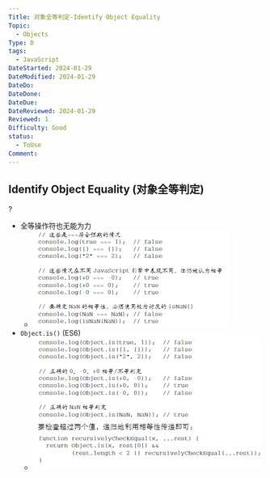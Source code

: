 ```yaml
---
Title: 对象全等判定-Identify Object Equality
Topic:
  - Objects
Type: D
tags:
  - JavaScript
DateStarted: 2024-01-29
DateModified: 2024-01-29
DateDo:
DateDone:
DateDue:
DateReviewed: 2024-01-29
Reviewed: 1
Difficulty: Good
status:
  - ToUse
Comment:
---
```


## Identify Object Equality (对象全等判定)

?

- 全等操作符也无能为力
  - ![](z-Assets/1692024519319.png)
- `Object.is()` (ES6)
  - ![](z-Assets/1692024510364.png)
